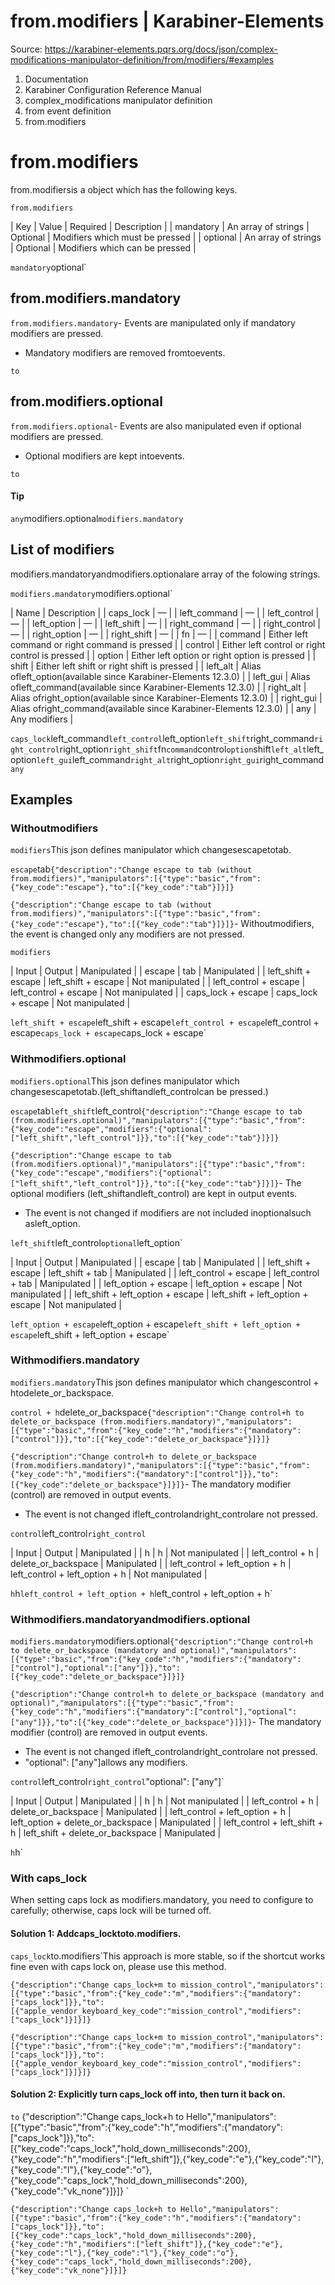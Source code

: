 # from.modifiers | Karabiner-Elements

Source: https://karabiner-elements.pqrs.org/docs/json/complex-modifications-manipulator-definition/from/modifiers/#examples

1. Documentation
1. Karabiner Configuration Reference Manual
1. complex_modifications manipulator definition
1. from event definition
1. from.modifiers

# from.modifiers

from.modifiersis a object which has the following keys.

`from.modifiers`

| Key | Value | Required | Description |
| mandatory | An array of strings | Optional | Modifiers which must be pressed |
| optional | An array of strings | Optional | Modifiers which can be pressed |

`mandatory`optional`
## from.modifiers.mandatory

`from.modifiers.mandatory`- Events are manipulated only if mandatory modifiers are pressed.
- Mandatory modifiers are removed fromtoevents.

`to`
## from.modifiers.optional

`from.modifiers.optional`- Events are also manipulated even if optional modifiers are pressed.
- Optional modifiers are kept intoevents.

`to`
#### Tip

`any`modifiers.optional`modifiers.mandatory`
## List of modifiers

modifiers.mandatoryandmodifiers.optionalare array of the folowing strings.

`modifiers.mandatory`modifiers.optional`

| Name | Description |
| caps_lock | — |
| left_command | — |
| left_control | — |
| left_option | — |
| left_shift | — |
| right_command | — |
| right_control | — |
| right_option | — |
| right_shift | — |
| fn | — |
| command | Either left command or right command is pressed |
| control | Either left control or right control is pressed |
| option | Either left option or right option is pressed |
| shift | Either left shift or right shift is pressed |
| left_alt | Alias ofleft_option(available since Karabiner-Elements 12.3.0) |
| left_gui | Alias ofleft_command(available since Karabiner-Elements 12.3.0) |
| right_alt | Alias ofright_option(available since Karabiner-Elements 12.3.0) |
| right_gui | Alias ofright_command(available since Karabiner-Elements 12.3.0) |
| any | Any modifiers |

`caps_lock`left_command`left_control`left_option`left_shift`right_command`right_control`right_option`right_shift`fn`command`control`option`shift`left_alt`left_option`left_gui`left_command`right_alt`right_option`right_gui`right_command`any`
## Examples

### Withoutmodifiers

`modifiers`This json defines manipulator which changesescapetotab.

`escape`tab`
{"description":"Change escape to tab (without from.modifiers)","manipulators":[{"type":"basic","from":{"key_code":"escape"},"to":[{"key_code":"tab"}]}]}
`

`{"description":"Change escape to tab (without from.modifiers)","manipulators":[{"type":"basic","from":{"key_code":"escape"},"to":[{"key_code":"tab"}]}]}`- Withoutmodifiers, the event is changed only any modifiers are not pressed.

`modifiers`

| Input | Output | Manipulated |
| escape | tab | Manipulated |
| left_shift + escape | left_shift + escape | Not manipulated |
| left_control + escape | left_control + escape | Not manipulated |
| caps_lock + escape | caps_lock + escape | Not manipulated |

`left_shift + escape`left_shift + escape`left_control + escape`left_control + escape`caps_lock + escape`caps_lock + escape`
### Withmodifiers.optional

`modifiers.optional`This json defines manipulator which changesescapetotab.(left_shiftandleft_controlcan be pressed.)

`escape`tab`left_shift`left_control`
{"description":"Change escape to tab (from.modifiers.optional)","manipulators":[{"type":"basic","from":{"key_code":"escape","modifiers":{"optional":["left_shift","left_control"]}},"to":[{"key_code":"tab"}]}]}
`

`{"description":"Change escape to tab (from.modifiers.optional)","manipulators":[{"type":"basic","from":{"key_code":"escape","modifiers":{"optional":["left_shift","left_control"]}},"to":[{"key_code":"tab"}]}]}`- The optional modifiers (left_shiftandleft_control) are kept in output events.
- The event is not changed if modifiers are not included inoptionalsuch asleft_option.

`left_shift`left_control`optional`left_option`

| Input | Output | Manipulated |
| escape | tab | Manipulated |
| left_shift + escape | left_shift + tab | Manipulated |
| left_control + escape | left_control + tab | Manipulated |
| left_option + escape | left_option + escape | Not manipulated |
| left_shift + left_option + escape | left_shift + left_option + escape | Not manipulated |

`left_option + escape`left_option + escape`left_shift + left_option + escape`left_shift + left_option + escape`
### Withmodifiers.mandatory

`modifiers.mandatory`This json defines manipulator which changescontrol + htodelete_or_backspace.

`control + h`delete_or_backspace`
{"description":"Change control+h to delete_or_backspace (from.modifiers.mandatory)","manipulators":[{"type":"basic","from":{"key_code":"h","modifiers":{"mandatory":["control"]}},"to":[{"key_code":"delete_or_backspace"}]}]}
`

`{"description":"Change control+h to delete_or_backspace (from.modifiers.mandatory)","manipulators":[{"type":"basic","from":{"key_code":"h","modifiers":{"mandatory":["control"]}},"to":[{"key_code":"delete_or_backspace"}]}]}`- The mandatory modifier (control) are removed in output events.
- The event is not changed ifleft_controlandright_controlare not pressed.

`control`left_control`right_control`

| Input | Output | Manipulated |
| h | h | Not manipulated |
| left_control + h | delete_or_backspace | Manipulated |
| left_control + left_option + h | left_control + left_option + h | Not manipulated |

`h`h`left_control + left_option + h`left_control + left_option + h`
### Withmodifiers.mandatoryandmodifiers.optional

`modifiers.mandatory`modifiers.optional`
{"description":"Change control+h to delete_or_backspace (mandatory and optional)","manipulators":[{"type":"basic","from":{"key_code":"h","modifiers":{"mandatory":["control"],"optional":["any"]}},"to":[{"key_code":"delete_or_backspace"}]}]}
`

`{"description":"Change control+h to delete_or_backspace (mandatory and optional)","manipulators":[{"type":"basic","from":{"key_code":"h","modifiers":{"mandatory":["control"],"optional":["any"]}},"to":[{"key_code":"delete_or_backspace"}]}]}`- The mandatory modifier (control) are removed in output events.
- The event is not changed ifleft_controlandright_controlare not pressed.
- "optional": ["any"]allows any modifiers.

`control`left_control`right_control`"optional": ["any"]`

| Input | Output | Manipulated |
| h | h | Not manipulated |
| left_control + h | delete_or_backspace | Manipulated |
| left_control + left_option + h | left_option + delete_or_backspace | Manipulated |
| left_control + left_shift + h | left_shift + delete_or_backspace | Manipulated |

`h`h`
### With caps_lock

When setting caps lock as modifiers.mandatory, you need to configure to carefully; otherwise, caps lock will be turned off.

#### Solution 1: Addcaps_locktoto.modifiers.

`caps_lock`to.modifiers`This approach is more stable, so if the shortcut works fine even with caps lock on, please use this method.

`
{"description":"Change caps_lock+m to mission_control","manipulators":[{"type":"basic","from":{"key_code":"m","modifiers":{"mandatory":["caps_lock"]}},"to":[{"apple_vendor_keyboard_key_code":"mission_control","modifiers":["caps_lock"]}]}]}
`

`{"description":"Change caps_lock+m to mission_control","manipulators":[{"type":"basic","from":{"key_code":"m","modifiers":{"mandatory":["caps_lock"]}},"to":[{"apple_vendor_keyboard_key_code":"mission_control","modifiers":["caps_lock"]}]}]}`
#### Solution 2: Explicitly turn caps_lock off into, then turn it back on.

`to`
{"description":"Change caps_lock+h to Hello","manipulators":[{"type":"basic","from":{"key_code":"h","modifiers":{"mandatory":["caps_lock"]}},"to":[{"key_code":"caps_lock","hold_down_milliseconds":200},{"key_code":"h","modifiers":["left_shift"]},{"key_code":"e"},{"key_code":"l"},{"key_code":"l"},{"key_code":"o"},{"key_code":"caps_lock","hold_down_milliseconds":200},{"key_code":"vk_none"}]}]}
`

`{"description":"Change caps_lock+h to Hello","manipulators":[{"type":"basic","from":{"key_code":"h","modifiers":{"mandatory":["caps_lock"]}},"to":[{"key_code":"caps_lock","hold_down_milliseconds":200},{"key_code":"h","modifiers":["left_shift"]},{"key_code":"e"},{"key_code":"l"},{"key_code":"l"},{"key_code":"o"},{"key_code":"caps_lock","hold_down_milliseconds":200},{"key_code":"vk_none"}]}]}`